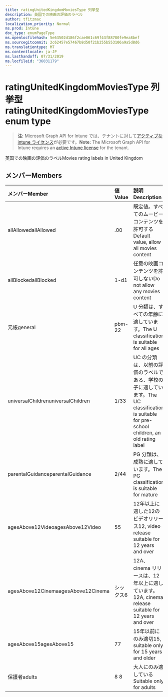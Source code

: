```yaml
---
title: ratingUnitedKingdomMoviesType 列挙型
description: 英国での映画の評価のラベル
author: tfitzmac
localization_priority: Normal
ms.prod: Intune
doc_type: enumPageType
ms.openlocfilehash: 5e63502d186f2cae061c69f43f88780fe9ea8bef
ms.sourcegitcommit: 2c62457e57467b8d50f21b255b553106a9a5d8d6
ms.translationtype: MT
ms.contentlocale: ja-JP
ms.lasthandoff: 07/31/2019
ms.locfileid: "36031179"
---
```

# <a name="ratingunitedkingdommoviestype-enum-type"></a><span data-ttu-id="75ba6-103">ratingUnitedKingdomMoviesType 列挙型</span><span class="sxs-lookup"><span data-stu-id="75ba6-103">ratingUnitedKingdomMoviesType enum type</span></span>

> <span data-ttu-id="75ba6-104">**注:** Microsoft Graph API for Intune では、テナントに対して[アクティブな intune ライセンス](https://go.microsoft.com/fwlink/?linkid=839381)が必要です。</span><span class="sxs-lookup"><span data-stu-id="75ba6-104">**Note:** The Microsoft Graph API for Intune requires an [active Intune license](https://go.microsoft.com/fwlink/?linkid=839381) for the tenant.</span></span>

<span data-ttu-id="75ba6-105">英国での映画の評価のラベル</span><span class="sxs-lookup"><span data-stu-id="75ba6-105">Movies rating labels in United Kingdom</span></span>

## <a name="members"></a><span data-ttu-id="75ba6-106">メンバー</span><span class="sxs-lookup"><span data-stu-id="75ba6-106">Members</span></span>
|<span data-ttu-id="75ba6-107">メンバー</span><span class="sxs-lookup"><span data-stu-id="75ba6-107">Member</span></span>|<span data-ttu-id="75ba6-108">値</span><span class="sxs-lookup"><span data-stu-id="75ba6-108">Value</span></span>|<span data-ttu-id="75ba6-109">説明</span><span class="sxs-lookup"><span data-stu-id="75ba6-109">Description</span></span>|
|:---|:---|:---|
|<span data-ttu-id="75ba6-110">allAllowed</span><span class="sxs-lookup"><span data-stu-id="75ba6-110">allAllowed</span></span>|<span data-ttu-id="75ba6-111">.0</span><span class="sxs-lookup"><span data-stu-id="75ba6-111">0</span></span>|<span data-ttu-id="75ba6-112">既定値。すべてのムービーコンテンツを許可する</span><span class="sxs-lookup"><span data-stu-id="75ba6-112">Default value, allow all movies content</span></span>|
|<span data-ttu-id="75ba6-113">allBlocked</span><span class="sxs-lookup"><span data-stu-id="75ba6-113">allBlocked</span></span>|<span data-ttu-id="75ba6-114">1-d</span><span class="sxs-lookup"><span data-stu-id="75ba6-114">1</span></span>|<span data-ttu-id="75ba6-115">任意の映画コンテンツを許可しない</span><span class="sxs-lookup"><span data-stu-id="75ba6-115">Do not allow any movies content</span></span>|
|<span data-ttu-id="75ba6-116">元帳</span><span class="sxs-lookup"><span data-stu-id="75ba6-116">general</span></span>|<span data-ttu-id="75ba6-117">pbm-2</span><span class="sxs-lookup"><span data-stu-id="75ba6-117">2</span></span>|<span data-ttu-id="75ba6-118">U 分類は、すべての年齢に適しています。</span><span class="sxs-lookup"><span data-stu-id="75ba6-118">The U classification is suitable for all ages</span></span>|
|<span data-ttu-id="75ba6-119">universalChildren</span><span class="sxs-lookup"><span data-stu-id="75ba6-119">universalChildren</span></span>|<span data-ttu-id="75ba6-120">1/3</span><span class="sxs-lookup"><span data-stu-id="75ba6-120">3</span></span>|<span data-ttu-id="75ba6-121">UC の分類は、以前の評価のラベルである、学校の子に適しています。</span><span class="sxs-lookup"><span data-stu-id="75ba6-121">The UC classification is suitable for pre-school children, an old rating label</span></span>|
|<span data-ttu-id="75ba6-122">parentalGuidance</span><span class="sxs-lookup"><span data-stu-id="75ba6-122">parentalGuidance</span></span>|<span data-ttu-id="75ba6-123">2/4</span><span class="sxs-lookup"><span data-stu-id="75ba6-123">4</span></span>|<span data-ttu-id="75ba6-124">PG 分類は、成熟に適しています。</span><span class="sxs-lookup"><span data-stu-id="75ba6-124">The PG classification is suitable for mature</span></span>|
|<span data-ttu-id="75ba6-125">agesAbove12Video</span><span class="sxs-lookup"><span data-stu-id="75ba6-125">agesAbove12Video</span></span>|<span data-ttu-id="75ba6-126">5</span><span class="sxs-lookup"><span data-stu-id="75ba6-126">5</span></span>|<span data-ttu-id="75ba6-127">12年以上に適した12のビデオリリース</span><span class="sxs-lookup"><span data-stu-id="75ba6-127">12, video release suitable for 12 years and over</span></span>|
|<span data-ttu-id="75ba6-128">agesAbove12Cinema</span><span class="sxs-lookup"><span data-stu-id="75ba6-128">agesAbove12Cinema</span></span>|<span data-ttu-id="75ba6-129">シックス</span><span class="sxs-lookup"><span data-stu-id="75ba6-129">6</span></span>|<span data-ttu-id="75ba6-130">12A、cinema リリースは、12年以上に適しています。</span><span class="sxs-lookup"><span data-stu-id="75ba6-130">12A, cinema release suitable for 12 years and over</span></span>|
|<span data-ttu-id="75ba6-131">agesAbove15</span><span class="sxs-lookup"><span data-stu-id="75ba6-131">agesAbove15</span></span>|<span data-ttu-id="75ba6-132">7</span><span class="sxs-lookup"><span data-stu-id="75ba6-132">7</span></span>|<span data-ttu-id="75ba6-133">15年以前にのみ適切</span><span class="sxs-lookup"><span data-stu-id="75ba6-133">15, suitable only for 15 years and older</span></span>|
|<span data-ttu-id="75ba6-134">保護者</span><span class="sxs-lookup"><span data-stu-id="75ba6-134">adults</span></span>|<span data-ttu-id="75ba6-135">8 </span><span class="sxs-lookup"><span data-stu-id="75ba6-135">8</span></span>|<span data-ttu-id="75ba6-136">大人にのみ適している</span><span class="sxs-lookup"><span data-stu-id="75ba6-136">Suitable only for adults</span></span>|



